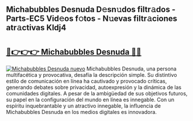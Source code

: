 ## Michabubbles Desnuda D𝚎sn𝚞dos filtr𝚊dos - Parts-EC5 Vid𝚎os f𝚘tos - N𝚞evas filtr𝚊ciones atr𝚊ctivas Kldj4

# <h2><a href="http://mb4brr4.tromn.icu/?c=Michabubbles+Desnuda">🔗👉👉👉 Michabubbles Desnuda 🔗🔗</a></h2>

[![Michabubbles Desnuda nuevo](https://i.imgur.com/pEAQMta.gif)](http://mb4brr4.tromn.icu/?c=Michabubbles+Desnuda)
Michabubbles Desnuda, una persona multifacética y provocativa, desafía la descripción simple. Su distintivo estilo de comunicación en línea ha cautivado y provocado críticas, generando debates sobre privacidad, autoexpresión y la dinámica de las comunidades digitales. A pesar de la ambigüedad de sus objetivos futuros, su papel en la configuración del mundo en línea es innegable. Con un espíritu inquebrantable y un atractivo innegable, la influencia de Michabubbles Desnuda en los medios digitales es innovadora.
